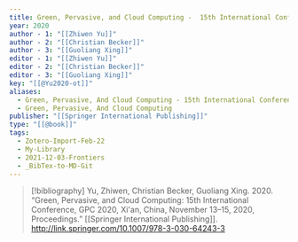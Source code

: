 ```yaml
---
title: Green, Pervasive, and Cloud Computing -  15th International Conference, GPC 2020, Xi'an, China, November 13–15, 2020, Proceedings
year: 2020
author - 1: "[[Zhiwen Yu]]"
author - 2: "[[Christian Becker]]"
author - 3: "[[Guoliang Xing]]"
editor - 1: "[[Zhiwen Yu]]"
editor - 2: "[[Christian Becker]]"
editor - 3: "[[Guoliang Xing]]"
key: "[[@Yu2020-ot]]"
aliases:
  - Green, Pervasive, And Cloud Computing - 15th International Conference, GPC 2020, Xi'an, China, November 13–15, 2020, Proceedings
  - Green, Pervasive, And Cloud Computing
publisher: "[[Springer International Publishing]]"
type: "[[@book]]"
tags:
  - Zotero-Import-Feb-22
  - My-Library
  - 2021-12-03-Frontiers
  - _BibTex-to-MD-Git
---
```


> [!bibliography]
> Yu, Zhiwen, Christian Becker, Guoliang Xing. 2020. “Green, Pervasive, and Cloud Computing: 15th International Conference, GPC 2020, Xi'an, China, November 13–15, 2020, Proceedings.” [[Springer International Publishing]]. http://link.springer.com/10.1007/978-3-030-64243-3